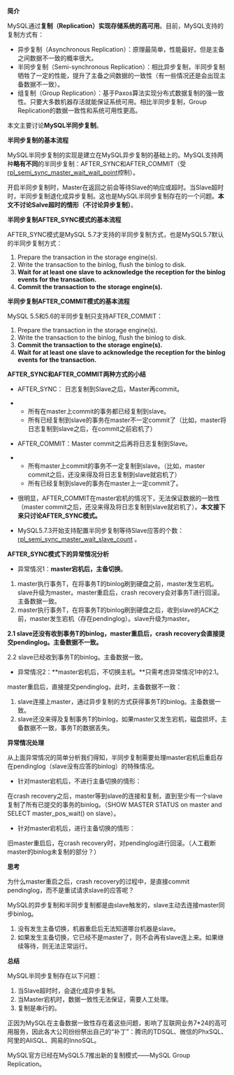 **简介**

MySQL通过**复制（Replication）**实现存储系统的**高可用**。目前，MySQL支持的复制方式有：

- 异步复制（Asynchronous Replication）：原理最简单，性能最好。但是主备之间数据不一致的概率很大。
- 半同步复制（Semi-synchronous Replication）：相比异步复制，半同步复制牺牲了一定的性能，提升了主备之间数据的一致性（有一些情况还是会出现主备数据不一致）。
- 组复制（Group Replication）：基于Paxos算法实现分布式数据复制的强一致性。只要大多数机器存活就能保证系统可用。相比半同步复制，Group Replication的数据一致性和系统可用性更高。

本文主要讨论**MySQL半同步复制**。

**半同步复制的基本流程**

MySQL半同步复制的实现是建立在MySQL异步复制的基础上的。MySQL支持两种**略有不同**的半同步复制：AFTER_SYNC和AFTER_COMMIT（受[rpl_semi_sync_master_wait_wait_point](https://link.jianshu.com/?t=https://dev.mysql.com/doc/refman/5.7/en/replication-semisync.html)控制）。

开启半同步复制时，Master在返回之前会等待Slave的响应或超时。当Slave超时时，半同步复制退化成异步复制。这也是MySQL半同步复制存在的一个问题。**本文不讨论Salve超时的情形（不讨论异步复制）**。

**半同步复制AFTER_SYNC模式的基本流程**

AFTER_SYNC模式是MySQL 5.7才支持的半同步复制方式，也是MySQL5.7默认的半同步复制方式：

1. Prepare the transaction in the storage engine(s).
2. Write the transaction to the binlog, flush the binlog to disk.
3. **Wait for at least one slave to acknowledge the reception for the binlog events for the transaction.**
4. **Commit the transaction to the storage engine(s).**

**半同步复制AFTER_COMMIT模式的基本流程**

MySQL 5.5和5.6的半同步复制只支持AFTER_COMMIT：

1. Prepare the transaction in the storage engine(s).
2. Write the transaction to the binlog, flush the binlog to disk.
3. **Commit the transaction to the storage engine(s).**
4. **Wait for at least one slave to acknowledge the reception for the binlog events for the transaction.**

**AFTER_SYNC和AFTER_COMMIT两种方式的小结**

- AFTER_SYNC： 日志复制到Slave之后，Master再commit。

- - 所有在master上commit的事务都已经复制到slave。
  - 所有已经复制到slave的事务在master不一定commit了（比如，master将日志复制到slave之后，在commit之前宕机了）

- AFTER_COMMIT：Master commit之后再将日志复制到Slave。

- - 所有master上commit的事务不一定复制到slave。（比如，master commit之后，还没来得及将日志复制到slave就宕机了）
  - 所有已经复制到slave的事务在master上一定commit了。

- 很明显，AFTER_COMMIT在master宕机的情况下，无法保证数据的一致性（master commit之后，还没来得及将日志复制到slave就宕机了）。**本文接下来只讨论AFTER_SYNC模式。**
- MySQL5.7.3开始支持配置半同步复制等待Slave应答的个数：[rpl_semi_sync_master_wait_slave_count](https://link.jianshu.com/?t=http://my-replication-life.blogspot.com/2013/12/enforced-semi-synchronous-replication.html) 。

**AFTER_SYNC模式下的异常情况分析**

- 异常情况1：**master宕机后，主备切换**。

1. master执行事务T，在将事务T的binlog刷到硬盘之前，master发生宕机。slave升级为master。master重启后，crash recovery会对事务T进行回滚。主备数据一致。
2. master执行事务T，在将事务T的binlog刷到硬盘之后，收到slave的ACK之前，master发生宕机（存在pendinglog）。slave升级为master。

**2.1 slave还没有收到事务T的binlog，master重启后，crash recovery会直接提交pendinglog。主备数据不一致。**

2.2 slave已经收到事务T的binlog。主备数据一致。

- 异常情况2：**master宕机后，不切换主机。**只需考虑异常情况1中的2.1。

master重启后，直接提交pendinglog，此时，主备数据不一致：

1. slave连接上master，通过异步复制的方式获得事务T的binlog。主备数据一致。
2. slave还没来得及复制事务T的binlog，如果master又发生宕机，磁盘损坏。主备数据不一致，事务T的数据丢失。

**异常情况处理**

从上面异常情况的简单分析我们得知，半同步复制需要处理master宕机后重启存在pendinglog（slave没有应答的binlog）的特殊情况。

- 针对master宕机后，不进行主备切换的情形：

在crash recovery之后，master等到slave的连接和复制，直到至少有一个slave复制了所有已提交的事务的binlog。（SHOW MASTER STATUS on master and SELECT master_pos_wait() on slave）。

- 针对master宕机后，进行主备切换的情形：

旧master重启后，在crash recovery时，对pendinglog进行回滚。（人工截断master的binlog未复制的部分？）

**思考**

为什么master重启之后，crash recovery的过程中，是直接commit pendinglog，而不是重试请求slave的应答呢？

MySQL的异步复制和半同步复制都是由slave触发的，slave主动去连接master同步binlog。

1. 没有发生主备切换，机器重启后无法知道哪台机器是slave。
2. 如果发生主备切换，它已经不是master了，则不会再有slave连上来。如果继续等待，则无法正常运行。

**总结**

MySQL半同步复制存在以下问题：

1. 当Slave超时时，会退化成异步复制。
2. 当Master宕机时，数据一致性无法保证，需要人工处理。
3. 复制是串行的。

正因为MySQL在主备数据一致性存在着这些问题，影响了互联网业务7*24的高可用服务，因此各大公司纷纷祭出自己的“补丁”：腾讯的TDSQL、微信的PhxSQL、阿里的AliSQL、网易的InnoSQL。

MySQL官方已经在MySQL5.7推出新的复制模式——MySQL Group Replication。